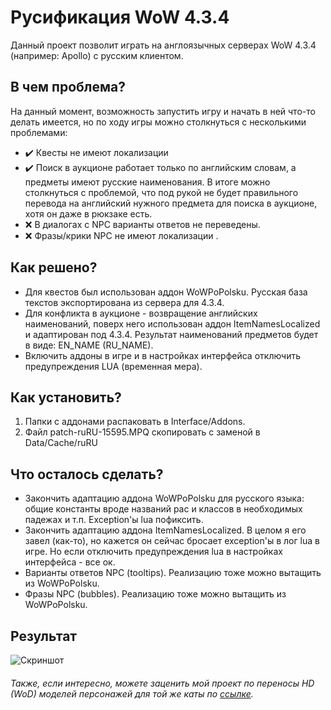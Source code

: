 # Русификация WoW 4.3.4
Данный проект позволит играть на англоязычных серверах WoW 4.3.4 (например: Apollo) с русским клиентом.

## В чем проблема?

На данный момент, возможность запустить игру и начать в ней что-то делать имеется, но по ходу игры можно столкнуться с несколькими проблемами:
- :heavy_check_mark: Квесты не имеют локализации 
- :heavy_check_mark: Поиск в аукционе работает только по английским словам, а предметы имеют русские наименования. В итоге можно столкнуться с проблемой, что под рукой не будет правильного перевода на английский нужного предмета для поиска в аукционе, хотя он даже в рюкзаке есть.
- :x: В диалогах с NPC варианты ответов не переведены.
- :x: Фразы/крики NPC не имеют локализации .

## Как решено?

- Для квестов был использован аддон WoWPoPolsku. Русская база текстов экспортирована из сервера для 4.3.4. 
- Для конфликта в аукционе - возвращение английских наименований, поверх него использован аддон ItemNamesLocalized и адаптирован под 4.3.4. Результат наименований предметов будет в виде: EN_NAME (RU_NAME).
- Включить аддоны в игре и в настройках интерфейса отключить предупреждения LUA (временная мера).

## Как установить?

1. Папки с аддонами распаковать в Interface/Addons.
2. Файл patch-ruRU-15595.MPQ скопировать с заменой в Data/Cache/ruRU

## Что осталось сделать?

- Закончить адаптацию аддона WoWPoPolsku для русского языка: общие константы вроде названий рас и классов в необходимых падежах и т.п. Exception'ы lua пофиксить.
- Закончить адаптацию аддона ItemNamesLocalized. В целом я его завел (как-то), но кажется он сейчас бросает exception'ы в лог lua в игре. Но если отключить предупреждения lua в настройках интерфейса - все ок.
- Варианты ответов NPC (tooltips). Реализацию тоже можно вытащить из WoWPoPolsku.
- Фразы NPC (bubbles). Реализацию тоже можно вытащить из WoWPoPolsku.

## Результат

![Скриншот](https://user-images.githubusercontent.com/46904553/167512191-c7f358d4-7b33-46bf-8dbd-c2afcb4e764c.jpg)

###### Также, если интересно, можете заценить мой проект по переносы HD (WoD) моделей персонажей для той же каты по [ссылке](https://www.youtube.com/watch?v=3aIgwAx-pco&t=5s&ab_channel=Metavice).
